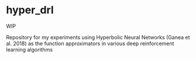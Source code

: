 # hyper_drl

WIP

Repository for my experiments using Hyperbolic Neural Networks (Ganea et al. 2018) as the function approximators in various deep reinforcement learning algorithms
